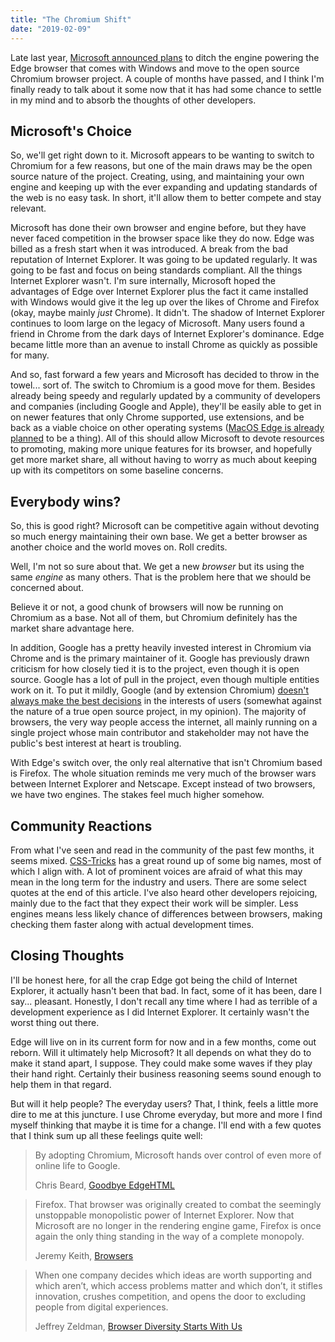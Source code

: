 ```yaml
---
title: "The Chromium Shift"
date: "2019-02-09"
---
```


Late last year, [Microsoft announced plans](https://www.windowscentral.com/microsoft-building-chromium-powered-web-browser-windows-10) to ditch the engine powering the Edge browser that comes with Windows and move to the open source Chromium browser project. A couple of months have passed, and I think I'm finally ready to talk about it some now that it has had some chance to settle in my mind and to absorb the thoughts of other developers.

## Microsoft's Choice

So, we'll get right down to it. Microsoft appears to be wanting to switch to Chromium for a few reasons, but one of the main draws may be the open source nature of the project. Creating, using, and maintaining your own engine and keeping up with the ever expanding and updating standards of the web is no easy task. In short, it'll allow them to better compete and stay relevant.

Microsoft has done their own browser and engine before, but they have never faced competition in the browser space like they do now. Edge was billed as a fresh start when it was introduced. A break from the bad reputation of Internet Explorer. It was going to be updated regularly. It was going to be fast and focus on being standards compliant. All the things Internet Explorer wasn't. I'm sure internally, Microsoft hoped the advantages of Edge over Internet Explorer plus the fact it came installed with Windows would give it the leg up over the likes of Chrome and Firefox (okay, maybe mainly _just_ Chrome). It didn't. The shadow of Internet Explorer continues to loom large on the legacy of Microsoft. Many users found a friend in Chrome from the dark days of Internet Explorer's dominance. Edge became little more than an avenue to install Chrome as quickly as possible for many.

And so, fast forward a few years and Microsoft has decided to throw in the towel... sort of. The switch to Chromium is a good move for them. Besides already being speedy and regularly updated by a community of developers and companies (including Google and Apple), they'll be easily able to get in on newer features that only Chrome supported, use extensions, and be back as a viable choice on other operating systems ([MacOS Edge is already planned](https://www.theverge.com/2018/12/6/18128648/microsoft-edge-chrome-chromium-browser-changes) to be a thing). All of this should allow Microsoft to devote resources to promoting, making more unique features for its browser, and hopefully get more market share, all without having to worry as much about keeping up with its competitors on some baseline concerns.

## Everybody wins?

So, this is good right? Microsoft can be competitive again without devoting so much energy maintaining their own base. We get a better browser as another choice and the world moves on. Roll credits.

Well, I'm not so sure about that. We get a new _browser_ but its using the same _engine_ as many others. That is the problem here that we should be concerned about.

Believe it or not, a good chunk of browsers will now be running on Chromium as a base. Not all of them, but Chromium definitely has the market share advantage here.

In addition, Google has a pretty heavily invested interest in Chromium via Chrome and is the primary maintainer of it. Google has previously drawn criticism for how closely tied it is to the project, even though it is open source. Google has a lot of pull in the project, even though multiple entities work on it. To put it mildly, Google (and by extension Chromium) [doesn't always make the best decisions](https://jmcdsn.com/my-thoughts/is-chrome-the-new-ie/) in the interests of users (somewhat against the nature of a true open source project, in my opinion). The majority of browsers, the very way people access the internet, all mainly running on a single project whose main contributor and stakeholder may not have the public's best interest at heart is troubling.

With Edge's switch over, the only real alternative that isn't Chromium based is Firefox. The whole situation reminds me very much of the browser wars between Internet Explorer and Netscape. Except instead of two browsers, we have two engines. The stakes feel much higher somehow.

## Community Reactions

From what I've seen and read in the community of the past few months, it seems mixed. [CSS-Tricks](https://css-tricks.com/browser-diversity-commentary-regarding-the-edge-news/) has a great round up of some big names, most of which I align with. A lot of prominent voices are afraid of what this may mean in the long term for the industry and users. There are some select quotes at the end of this article. I've also heard other developers rejoicing, mainly due to the fact that they expect their work will be simpler. Less engines means less likely chance of differences between browsers, making checking them faster along with actual development times.

## Closing Thoughts

I'll be honest here, for all the crap Edge got being the child of Internet Explorer, it actually hasn't been that bad. In fact, some of it has been, dare I say... pleasant. Honestly, I don't recall any time where I had as terrible of a development experience as I did Internet Explorer. It certainly wasn't the worst thing out there.

Edge will live on in its current form for now and in a few months, come out reborn. Will it ultimately help Microsoft? It all depends on what they do to make it stand apart, I suppose. They could make some waves if they play their hand right. Certainly their business reasoning seems sound enough to help them in that regard.

But will it help people? The everyday users? That, I think, feels a little more dire to me at this juncture. I use Chrome everyday, but more and more I find myself thinking that maybe it is time for a change. I'll end with a few quotes that I think sum up all these feelings quite well:

> By adopting Chromium, Microsoft hands over control of even more of online life to Google.
> 
> Chris Beard, [Goodbye EdgeHTML](https://blog.mozilla.org/blog/2018/12/06/goodbye-edge/)

> Firefox. That browser was originally created to combat the seemingly unstoppable monopolistic power of Internet Explorer. Now that Microsoft are no longer in the rendering engine game, Firefox is once again the only thing standing in the way of a complete monopoly.
> 
> Jeremy Keith, [Browsers](https://adactio.com/journal/14608)

> When one company decides which ideas are worth supporting and which aren’t, which access problems matter and which don’t, it stifles innovation, crushes competition, and opens the door to excluding people from digital experiences.
> 
> Jeffrey Zeldman, [Browser Diversity Starts With Us](https://www.zeldman.com/2018/12/07/browser-diversity-starts-with-us/)
